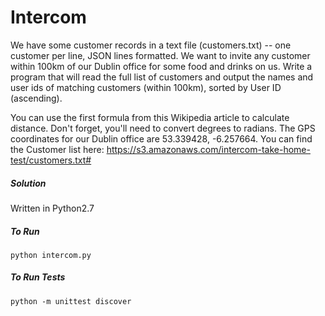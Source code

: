 # Intercom

We have some customer records in a text file (customers.txt) -- one customer per line, JSON lines formatted. We want to invite any customer within 100km of our Dublin office for some food and drinks on us. Write a program that will read the full list of customers and output the names and user ids of matching customers (within 100km), sorted by User ID (ascending).

You can use the first formula from this Wikipedia article to calculate distance. Don't forget, you'll need to convert degrees to radians.
The GPS coordinates for our Dublin office are 53.339428, -6.257664.
You can find the Customer list here:
https://s3.amazonaws.com/intercom-take-home-test/customers.txt#


##### Solution

Written in Python2.7

##### To Run

`python intercom.py`


##### To Run Tests

`python -m unittest discover`
